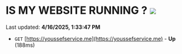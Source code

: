 # IS MY WEBSITE RUNNING ? [![](https://img.shields.io/static/v1?label=Sponsor&message=%E2%9D%A4&logo=GitHub&color=%23fe8e86)](https://github.com/sponsors/Youssef-Lehmam)

Last updated: **4/16/2025, 1:33:47 PM**

- `GET` [https://youssefservice.me](https://youssefservice.me) - **Up** (188ms)
